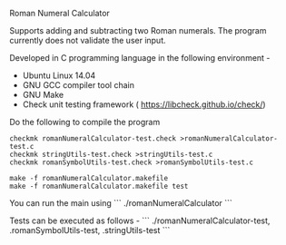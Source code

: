 Roman Numeral Calculator

Supports adding and subtracting two Roman numerals. The program currently does not validate the user input.

Developed in C programming language in the following environment -
- Ubuntu	Linux 14.04
-	GNU	GCC	compiler	tool	chain
-	GNU	Make
-	Check	unit	testing	framework	(	https://libcheck.github.io/check/)

Do the following to compile the program
```
checkmk romanNumeralCalculator-test.check >romanNumeralCalculator-test.c
checkmk stringUtils-test.check >stringUtils-test.c
checkmk romanSymbolUtils-test.check >romanSymbolUtils-test.c

make -f romanNumeralCalculator.makefile
make -f romanNumeralCalculator.makefile test
```
<p>You can run the main using 
```
./romanNumeralCalculator
```
<p>
<p>
Tests can be executed as follows - 
```
./romanNumeralCalculator-test, .romanSymbolUtils-test, .stringUtils-test</code>
```
<p>
